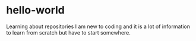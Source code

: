 # hello-world
Learning about repositories
I am new to coding and it is a lot of information to learn from scratch but have to start somewhere. 
